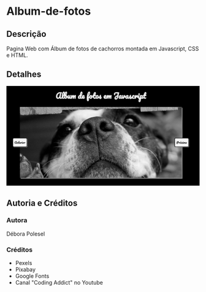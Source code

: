 # Album-de-fotos

## Descrição

Pagina Web com Álbum de fotos de cachorros montada em Javascript, CSS e HTML. 

## Detalhes
![Imagem da página](https://github.com/deborapolesel/Album-de-fotos/blob/master/detalhes.png
)

## Autoria e Créditos

### Autora
Débora Polesel

### Créditos
* Pexels
* Pixabay
* Google Fonts
* Canal "Coding Addict" no Youtube
